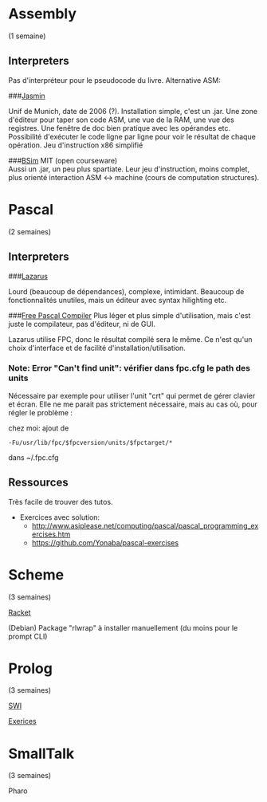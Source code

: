 # Assembly 
(1 semaine)

## Interpreters
Pas d'interpréteur pour le pseudocode du livre. Alternative ASM:

###[Jasmin](http://wwwi10.lrr.in.tum.de/~jasmin/downloads.html)

Unif de Munich, date de 2006 (?). Installation simple, c'est un .jar. Une zone d'éditeur pour taper son code ASM, une vue de la RAM, une vue des registres.
Une fenêtre de doc bien pratique avec les opérandes etc.
Possibilité d'exécuter le code ligne par ligne pour voir le résultat de chaque opération.
Jeu d'instruction x86 simplifié 

###[BSim](http://ocw.mit.edu/courses/electrical-engineering-and-computer-science/6-004-computation-structures-spring-2009/tools/)
MIT (open courseware)                                                                                                                                                                                             
Aussi un .jar, un peu plus spartiate. Leur jeu d'instruction, moins complet, plus orienté interaction ASM <-> machine (cours de computation structures).




# Pascal
(2 semaines)
    
## Interpreters

###[Lazarus](http://www.lazarus-ide.org/)

Lourd (beaucoup de dépendances), complexe, intimidant. Beaucoup de fonctionnalités unutiles, mais un éditeur avec syntax hilighting etc.

###[Free Pascal Compiler](http://www.freepascal.org/)
Plus léger et plus simple d'utilisation, mais c'est juste le compilateur, pas d'éditeur, ni de GUI. 

Lazarus utilise FPC, donc le résultat compilé sera le même. Ce n'est qu'un choix d'interface et de facilité d'installation/utilisation.

### Note: Error "Can't find unit": vérifier dans fpc.cfg le path des units   
Nécessaire par exemple pour utiliser l'unit "crt" qui permet de gérer clavier et écran. 
Elle ne me parait pas strictement nécessaire, mais au cas où, pour régler le problème :

chez moi: ajout de 

	-Fu/usr/lib/fpc/$fpcversion/units/$fpctarget/*

dans ~/.fpc.cfg


## Ressources
Très facile de trouver des tutos.
 
 - Exercices avec solution: 
	+ <http://www.asiplease.net/computing/pascal/pascal_programming_exercises.htm>
	+ <https://github.com/Yonaba/pascal-exercises>


# Scheme 
(3 semaines)

[Racket](https://racket-lang.org/)

(Debian) Package "rlwrap" à installer manuellement (du moins pour le prompt CLI)


# Prolog
(3 semaines)

[SWI](http://www.swi-prolog.org/)

[Exerices](https://sites.google.com/site/prologsite/)

# SmallTalk
(3 semaines)

Pharo
